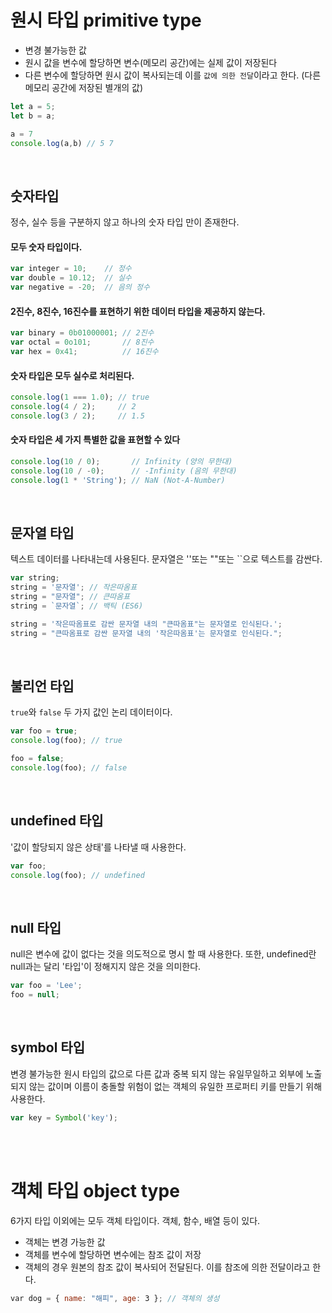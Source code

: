 # 원시 타입 primitive type
- 변경 불가능한 값
- 원시 값을 변수에 할당하면 변수(메모리 공간)에는 실제 값이 저장된다
- 다른 변수에 할당하면 원시 값이 복사되는데 이를 `값에 의한 전달`이라고 한다. (다른 메모리 공간에 저장된 별개의 값)

```js
let a = 5;
let b = a;

a = 7
console.log(a,b) // 5 7
```

<br/>


## 숫자타입 
정수, 실수 등을 구분하지 않고 하나의 숫자 타입 만이 존재한다. 
#### 모두 숫자 타입이다.
```javascript
var integer = 10;    // 정수
var double = 10.12;  // 실수
var negative = -20;  // 음의 정수
```
#### 2진수, 8진수, 16진수를 표현하기 위한 데이터 타입을 제공하지 않는다.
```javascript
var binary = 0b01000001; // 2진수
var octal = 0o101;       // 8진수
var hex = 0x41;          // 16진수
```

#### 숫자 타입은 모두 실수로 처리된다.
```javascript
console.log(1 === 1.0); // true
console.log(4 / 2);     // 2
console.log(3 / 2);     // 1.5
```

#### 숫자 타입은 세 가지 특별한 값을 표현할 수 있다
```javascript
console.log(10 / 0);       // Infinity (양의 무한대)
console.log(10 / -0);      // -Infinity (음의 무한대)
console.log(1 * 'String'); // NaN (Not-A-Number)
```


<br/>


## 문자열 타입
텍스트 데이터를 나타내는데 사용된다. 문자열은 ''또는 ""또는 ``으로 텍스트를 감싼다.
```javascript
var string;
string = '문자열'; // 작은따옴표
string = "문자열"; // 큰따옴표
string = `문자열`; // 백틱 (ES6)

string = '작은따옴표로 감싼 문자열 내의 "큰따옴표"는 문자열로 인식된다.';
string = "큰따옴표로 감싼 문자열 내의 '작은따옴표'는 문자열로 인식된다.";
```


<br/>


## 불리언 타입
`true`와 `false` 두 가지 값인 논리 데이터이다.
```javascript
var foo = true;
console.log(foo); // true

foo = false;
console.log(foo); // false
```

<br/>



## undefined 타입
'값이 할당되지 않은 상태'를 나타낼 때 사용한다. 
```javascript
var foo;
console.log(foo); // undefined
```


<br/>


## null 타입
null은 변수에 값이 없다는 것을 의도적으로 명시 할 때 사용한다. 또한, undefined란 null과는 달리 '타입'이 정해지지 않은 것을 의미한다.
```javascript
var foo = 'Lee';
foo = null;
```


<br/>


## symbol 타입
변경 불가능한 원시 타입의 값으로 다른 값과 중복 되지 않는 유일무일하고 외부에 노출되지 않는 값이며 이름이 충돌할 위험이 없는 객체의 유일한 프로퍼티 키를 만들기 위해 사용한다.
```javascript
var key = Symbol('key');
```


<br/><br/>


# 객체 타입 object type
6가지 타입 이외에는 모두 객체 타입이다. 객체, 함수, 배열 등이 있다.
- 객체는 변경 가능한 값
- 객체를 변수에 할당하면 변수에는 참조 값이 저장
- 객체의 경우 원본의 참조 값이 복사되어 전달된다. 이를 참조에 의한 전달이라고 한다.
```javascript
var dog = { name: "해피", age: 3 }; // 객체의 생성
```
